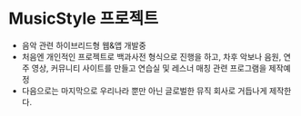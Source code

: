 # MusicStyle 프로젝트
- 음악 관련 하이브리드형 웹&앱 개발중
- 처음엔 개인적인 프로젝트로 백과사전 형식으로 진행을 하고, 차후 악보나 음원, 연주 영상, 커뮤니티 사이트를 만들고 연습실 및 레스너 매칭 관련 프로그램을 제작예정
- 다음으로는 마지막으로 우리나라 뿐만 아닌 글로벌한 뮤직 회사로 거듭나게 제작한다.